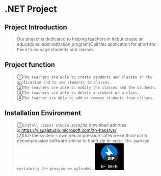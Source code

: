 # .NET Project
## Project Introduction
>Our project is dedicated to helping teachers in hebut create an educational administration program(Call this application for short)for them to manage students and classes.
## Project function
>①`The teachers are able to create students and classes in the application and to ass students to
classes.`  
>②`The teachers are able to modify the classes and the students.`  
>③`The teachers are able to delete a student or a class.`  
>④`The teacher are able to add or remove students from classes.`  
## Installation Environment
>①`Install visual studio 2019`,the download address is:https://visualstudio.microsoft.com/zh-hans/vs/  
>②Use the system's own decompression software or third-party decompression software similar to band zip to `unzip the package containing the program we uploaded.`
![image](https://github.com/MrEra0116/EF_WEB/blob/main/images/2.png)
